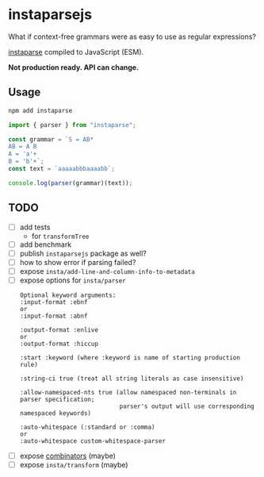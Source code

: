 # instaparsejs

What if context-free grammars were as easy to use as regular expressions?

[instaparse](https://github.com/Engelberg/instaparse) compiled to JavaScript (ESM).

**Not production ready. API can change.**

## Usage

```sh
npm add instaparse
```

```js
import { parser } from "instaparse";

const grammar = `S = AB*
AB = A B
A = 'a'+
B = 'b'+`;
const text = `aaaaabbbaaaabb`;

console.log(parser(grammar)(text));
```

## TODO

- [ ] add tests
  - for `transformTree`
- [ ] add benchmark
- [ ] publish `instaparsejs` package as well?
- [ ] how to show error if parsing failed?
- [ ] expose `insta/add-line-and-column-info-to-metadata`
- [ ] expose options for `insta/parser`
  ```
  Optional keyword arguments:
  :input-format :ebnf
  or
  :input-format :abnf

  :output-format :enlive
  or
  :output-format :hiccup

  :start :keyword (where :keyword is name of starting production rule)

  :string-ci true (treat all string literals as case insensitive)

  :allow-namespaced-nts true (allow namespaced non-terminals in parser specification;
                              parser's output will use corresponding namespaced keywords)

  :auto-whitespace (:standard or :comma)
  or
  :auto-whitespace custom-whitespace-parser
  ```
- [ ] expose [combinators](https://github.com/Engelberg/instaparse#combinators) (maybe)
- [ ] expose `insta/transform` (maybe)
